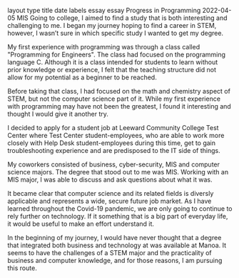 layout	type	title	date	labels
essay
essay
Progress in Programming
2022-04-05
MIS
Going to college, I aimed to find a study that is both interesting and challenging to me. I began my journey hoping to find a career in STEM, however, I wasn’t sure in which specific study I wanted to get my degree.

My first experience with programming was through a class called "Programming for Engineers". The class had focused on the programming language C. Although it is a class intended for students to learn without prior knowledge or experience, I felt that the teaching structure did not allow for my potential as a beginner to be reached.

Before taking that class, I had focused on the math and chemistry aspect of STEM, but not the computer science part of it. While my first experience with programming may have not been the greatest, I found it interesting and thought I would give it another try.

I decided to apply for a student job at Leeward Community College Test Center where Test Center student-employees, who are able to work more closely with Help Desk student-employees during this time, get to gain troubleshooting experience and are predisposed to the IT side of things.

My coworkers consisted of business, cyber-security, MIS and computer science majors. The degree that stood out to me was MIS. Working with an MIS major, I was able to discuss and ask questions about what it was.

It became clear that computer science and its related fields is diversly applicable and represents a wide, secure future job market. As I have learned throughout the Covid-19 pandemic, we are only going to continue to rely further on technology. If it something that is a big part of everyday life, it would be useful to make an effort understand it.

In the beginning of my journey, I would have never thought that a degree that integrated both business and technology at was available at Manoa. It seems to have the challenges of a STEM major and the practicality of business and computer knowledge, and for those reasons, I am pursuing this route.
